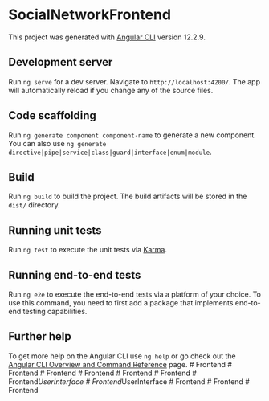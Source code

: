 # SocialNetworkFrontend

This project was generated with [Angular CLI](https://github.com/angular/angular-cli) version 12.2.9.

## Development server

Run `ng serve` for a dev server. Navigate to `http://localhost:4200/`. The app will automatically reload if you change any of the source files.

## Code scaffolding

Run `ng generate component component-name` to generate a new component. You can also use `ng generate directive|pipe|service|class|guard|interface|enum|module`.

## Build

Run `ng build` to build the project. The build artifacts will be stored in the `dist/` directory.

## Running unit tests

Run `ng test` to execute the unit tests via [Karma](https://karma-runner.github.io).

## Running end-to-end tests

Run `ng e2e` to execute the end-to-end tests via a platform of your choice. To use this command, you need to first add a package that implements end-to-end testing capabilities.

## Further help

To get more help on the Angular CLI use `ng help` or go check out the [Angular CLI Overview and Command Reference](https://angular.io/cli) page.
#   F r o n t e n d  
 #   F r o n t e n d  
 #   F r o n t e n d  
 #   F r o n t e n d  
 #   F r o n t e n d  
 #   F r o n t e n d  
 #   F r o n t e n d _ U s e r I n t e r f a c e  
 #   F r o n t e n d _ U s e r I n t e r f a c e  
 #   F r o n t e n d  
 #   F r o n t e n d  
 #   F r o n t e n d  
 